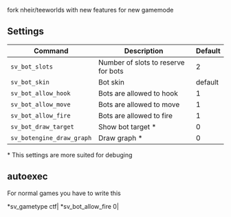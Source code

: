 fork nheir/teeworlds with new features for new gamemode
## Settings

|Command |  Description | Default|
| ------ | ------------ | ------ |
|`sv_bot_slots`|  Number of slots to reserve for bots | 2 |
|`sv_bot_skin`| Bot skin | default |
|`sv_bot_allow_hook`| Bots are allowed to hook | 1 |
|`sv_bot_allow_move`| Bots are allowed to move | 1 |
|`sv_bot_allow_fire`| Bots are allowed to fire | 1 |
|`sv_bot_draw_target`| Show bot target * | 0 |
|`sv_botengine_draw_graph`| Draw graph * | 0 |

\* This settings are more suited for debuging


## autoexec
For normal games you have to write this

*sv_gametype ctf|
*sv_bot_allow_fire 0|
